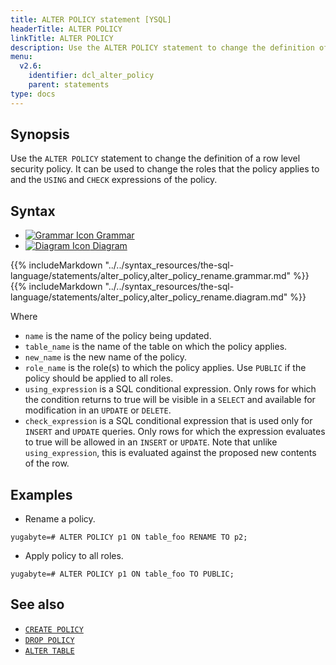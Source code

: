 ```yaml
---
title: ALTER POLICY statement [YSQL]
headerTitle: ALTER POLICY
linkTitle: ALTER POLICY
description: Use the ALTER POLICY statement to change the definition of a row level security policy.
menu:
  v2.6:
    identifier: dcl_alter_policy
    parent: statements
type: docs
---
```


## Synopsis

Use  the `ALTER POLICY` statement to change the definition of a row level security policy. It can be used to
change the roles that the policy applies to and the `USING` and `CHECK` expressions of the policy.

## Syntax

<ul class="nav nav-tabs nav-tabs-yb">
  <li >
    <a href="#grammar" class="nav-link active" id="grammar-tab" data-toggle="tab" role="tab" aria-controls="grammar" aria-selected="true">
      <img src="/icons/file-lines.svg" alt="Grammar Icon">
      Grammar
    </a>
  </li>
  <li>
    <a href="#diagram" class="nav-link" id="diagram-tab" data-toggle="tab" role="tab" aria-controls="diagram" aria-selected="false">
      <img src="/icons/diagram.svg" alt="Diagram Icon">
      Diagram
    </a>
  </li>
</ul>

<div class="tab-content">
  <div id="grammar" class="tab-pane fade show active" role="tabpanel" aria-labelledby="grammar-tab">
  {{% includeMarkdown "../../syntax_resources/the-sql-language/statements/alter_policy,alter_policy_rename.grammar.md" %}}
  </div>
  <div id="diagram" class="tab-pane fade" role="tabpanel" aria-labelledby="diagram-tab">
  {{% includeMarkdown "../../syntax_resources/the-sql-language/statements/alter_policy,alter_policy_rename.diagram.md" %}}
  </div>
</div>

Where

- `name` is the name of the policy being updated.
- `table_name` is the name of the table on which the policy applies.
- `new_name` is the new name of the policy.
- `role_name` is the role(s) to which the policy applies. Use `PUBLIC` if the policy should be
  applied to all roles.
- `using_expression` is a SQL conditional expression. Only rows for which the condition returns to
  true will be visible in a `SELECT` and available for modification in an `UPDATE` or `DELETE`.
- `check_expression` is a SQL conditional expression that is used only for `INSERT` and `UPDATE`
  queries. Only rows for which the expression evaluates to true will be allowed in an `INSERT` or
  `UPDATE`. Note that unlike `using_expression`, this is evaluated against the proposed new contents
  of the row.

## Examples

- Rename a policy.

```plpgsql
yugabyte=# ALTER POLICY p1 ON table_foo RENAME TO p2;
```

- Apply policy to all roles.

```plpgsql
yugabyte=# ALTER POLICY p1 ON table_foo TO PUBLIC;
```

## See also

- [`CREATE POLICY`](../dcl_create_policy)
- [`DROP POLICY`](../dcl_drop_policy)
- [`ALTER TABLE`](../ddl_alter_table)
